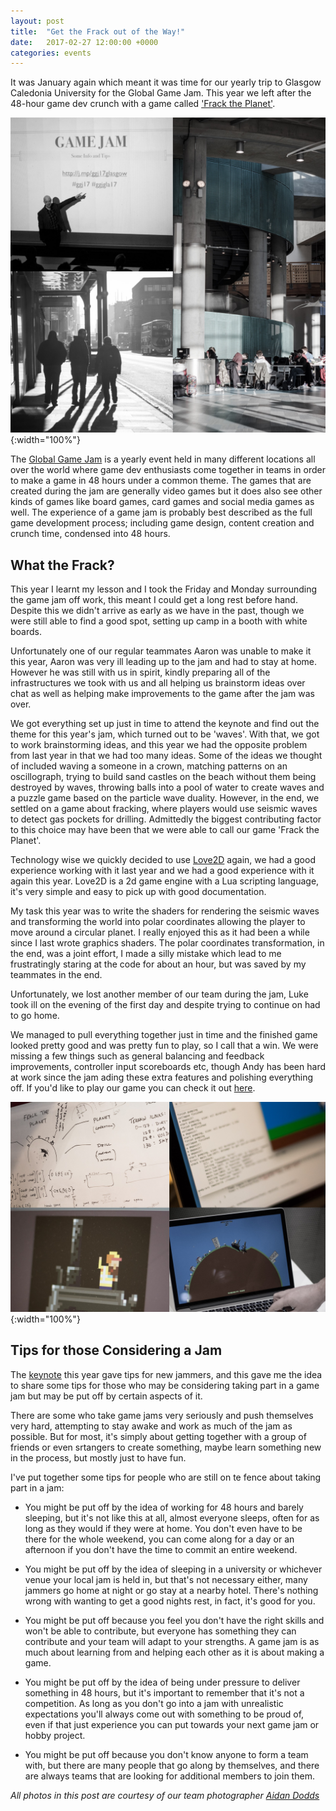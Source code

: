 ```yaml
---
layout: post
title:  "Get the Frack out of the Way!"
date:   2017-02-27 12:00:00 +0000
categories: events
---
```


It was January again which meant it was time for our yearly trip to Glasgow Caledonia University for the Global Game Jam.  This year we left after the 48-hour game dev crunch with a game called ['Frack the Planet'][frack-the-planet].

![alt text](https://github.com/AerialMantis/aerialmantis.github.io/raw/master/images/gg17-compilation-1.jpg "Game Jam 2017"){:width="100%"}

The [Global Game Jam][global-game-jam] is a yearly event held in many different locations all over the world where game dev enthusiasts come together in teams in order to make a game in 48 hours under a common theme. The games that are created during the jam are generally video games but it does also see other kinds of games like board games, card games and social media games as well. The experience of a game jam is probably best described as the full game development process; including game design, content creation and crunch time, condensed into 48 hours.

## What the Frack?

This year I learnt my lesson and I took the Friday and Monday surrounding the game jam off work, this meant I could get a long rest before hand. Despite this we didn't arrive as early as we have in the past, though we were still able to find a good spot, setting up camp in a booth with white boards.

Unfortunately one of our regular teammates Aaron was unable to make it this year, Aaron was very ill leading up to the jam and had to stay at home. However he was still with us in spirit, kindly preparing all of the infrastructures we took with us and all helping us brainstorm ideas over chat as well as helping make improvements to the game after the jam was over.

We got everything set up just in time to attend the keynote and find out the theme for this year's jam, which turned out to be 'waves'. With that, we got to work brainstorming ideas, and this year we had the opposite problem from last year in that we had too many ideas. Some of the ideas we thought of included waving a someone in a crown, matching patterns on an oscillograph, trying to build sand castles on the beach without them being destroyed by waves, throwing balls into a pool of water to create waves and a puzzle game based on the particle wave duality. However, in the end, we settled on a game about fracking, where players would use seismic waves to detect gas pockets for drilling. Admittedly the biggest contributing factor to this choice may have been that we were able to call our game 'Frack the Planet'.

Technology wise we quickly decided to use [Love2D][love-2d] again, we had a good experience working with it last year and we had a good experience with it again this year. Love2D is a 2d game engine with a Lua scripting language, it's very simple and easy to pick up with good documentation.

My task this year was to write the shaders for rendering the seismic waves and transforming the world into polar coordinates allowing the player to move around a circular planet. I really enjoyed this as it had been a while since I last wrote graphics shaders. The polar coordinates transformation, in the end, was a joint effort, I made a silly mistake which lead to me frustratingly staring at the code for about an hour, but was saved by my teammates in the end.

Unfortunately, we lost another member of our team during the jam, Luke took ill on the evening of the first day and despite trying to continue on had to go home.

We managed to pull everything together just in time and the finished game looked pretty good and was pretty fun to play, so I call that a win. We were missing a few things such as general balancing and feedback improvements, controller input scoreboards etc, though Andy has been hard at work since the jam ading these extra features and polishing everything off. If you'd like to play our game you can check it out [here][source].

![alt text](https://github.com/AerialMantis/aerialmantis.github.io/raw/master/images/gg17-compilation-2.jpg "Game Jam 2017"){:width="100%"}

## Tips for those Considering a Jam

The [keynote][extra-credits] this year gave tips for new jammers, and this gave me the idea to share some tips for those who may be considering taking part in a game jam but may be put off by certain aspects of it.

There are some who take game jams very seriously and push themselves very hard, attempting to stay awake and work as much of the jam as possible. But for most, it's simply about getting together with a group of friends or even srtangers to create something, maybe learn something new in the process, but mostly just to have fun.

I've put together some tips for people who are still on te fence about taking part in a jam:

* You might be put off by the idea of working for 48 hours and barely sleeping, but it's not like this at all, almost everyone sleeps, often for as long as they would if they were at home. You don't even have to be there for the whole weekend, you can come along for a day or an afternoon if you don't have the time to commit an entire weekend.

* You might be put off by the idea of sleeping in a university or whichever venue your local jam is held in, but that's not necessary either, many jammers go home at night or go stay at a nearby hotel. There's nothing wrong with wanting to get a good nights rest, in fact, it's good for you.

* You might be put off because you feel you don't have the right skills and won't be able to contribute, but everyone has something they can contribute and your team will adapt to your strengths. A game jam is as much about learning from and helping each other as it is about making a game.

* You might be put off by the idea of being under pressure to deliver something in 48 hours, but it's important to remember that it's not a competition. As long as you don't go into a jam with unrealistic expectations you'll always come out with something to be proud of, even if that just experience you can put towards your next game jam or hobby project.

* You might be put off because you don't know anyone to form a team with, but there are many people that go along by themselves, and there are always teams that are looking for additional members to join them.

*All photos in this post are courtesy of our team photographer [Aidan Dodds][aidan-twitter]*

[global-game-jam]: http://globalgamejam.org/

[frack-the-planet]: http://globalgamejam.org/2017/games/frack-planet

[love-2d]: https://love2d.org/

[source]: https://github.com/adurdin/ggj2017

[extra-credits]: https://www.youtube.com/watch?v=2xfxx27HbM4

[aidan-twitter]: https://twitter.com/Aidan_Dodds







